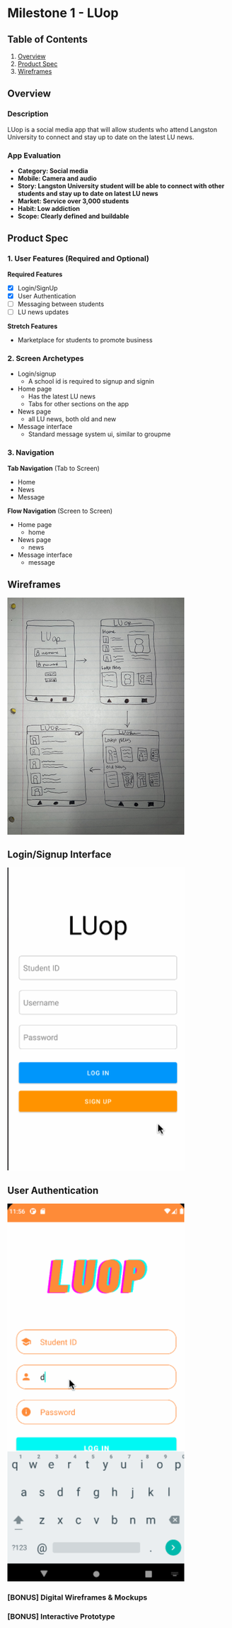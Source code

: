 # Milestone 1 - LUop

## Table of Contents

1. [Overview](#Overview)
1. [Product Spec](#Product-Spec)
1. [Wireframes](#Wireframes)

## Overview

### Description

LUop is a social media app that will allow students who attend Langston University to connect and stay up to date on the latest LU news.
### App Evaluation

- **Category: Social media**
- **Mobile: Camera and audio**
- **Story: Langston University student will be able to connect with other students and stay up to date on latest LU news**
- **Market: Service over 3,000 students**
- **Habit: Low addiction**
- **Scope: Clearly defined and buildable**

## Product Spec

### 1. User Features (Required and Optional)

**Required Features**
- [x] Login/SignUp
- [x] User Authentication
- [ ] Messaging between students
- [ ] LU news updates

**Stretch Features**

* Marketplace for students to promote business

### 2. Screen Archetypes

- Login/signup
  - A school id is required to signup and signin
- Home page
  - Has the latest LU news
  - Tabs for other sections on the app
- News page
  - all LU news, both old and new
- Message interface
  - Standard message system ui, similar to groupme

### 3. Navigation

**Tab Navigation** (Tab to Screen)

* Home
* News
* Message

**Flow Navigation** (Screen to Screen)

- Home page
  - home
- News page
  - news
- Message interface
  - message

## Wireframes

<img src="wireframes-luop.jpg" width=400>

## Login/Signup Interface

<img src="luop-walkthrough.gif" width=400>

## User Authentication

<img src="luop-milestone3-walkthrough.gif" width=400>

### [BONUS] Digital Wireframes & Mockups

### [BONUS] Interactive Prototype

